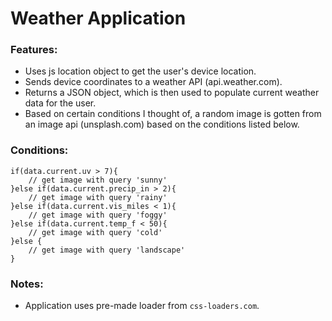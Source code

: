 # Weather Application

### Features:
- Uses js location object to get the user's device location.
- Sends device coordinates to a weather API (api.weather.com).
- Returns a JSON object, which is then used to populate current weather data for the user.
- Based on certain conditions I thought of, a random image is gotten from an image api (unsplash.com) based on the conditions listed below.


### Conditions:
```
if(data.current.uv > 7){
    // get image with query 'sunny'
}else if(data.current.precip_in > 2){
    // get image with query 'rainy'
}else if(data.current.vis_miles < 1){
    // get image with query 'foggy'
}else if(data.current.temp_f < 50){
    // get image with query 'cold'
}else {
    // get image with query 'landscape'
}
```

### Notes:
- Application uses pre-made loader from `css-loaders.com`.


